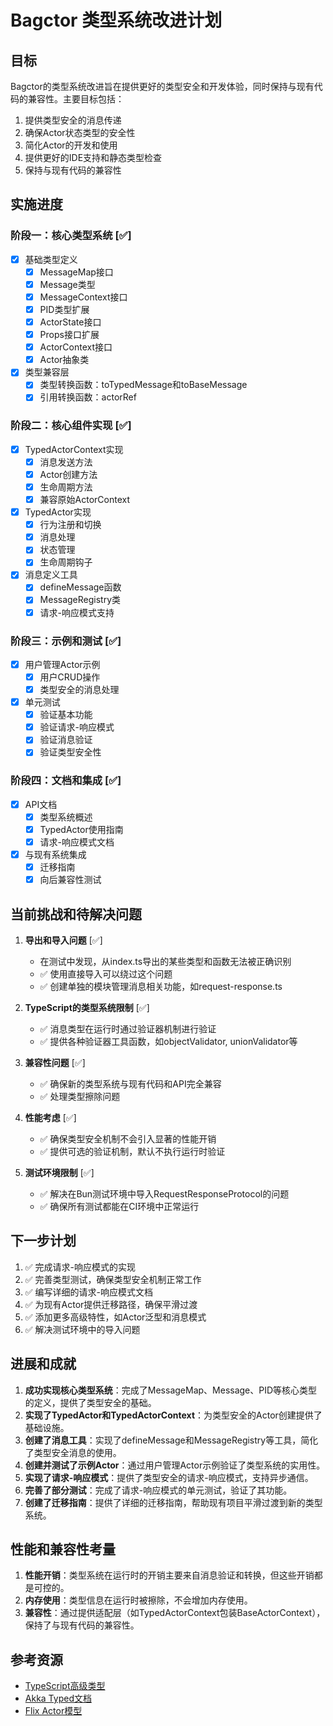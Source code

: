 # Bagctor 类型系统改进计划

## 目标

Bagctor的类型系统改进旨在提供更好的类型安全和开发体验，同时保持与现有代码的兼容性。主要目标包括：

1. 提供类型安全的消息传递
2. 确保Actor状态类型的安全性
3. 简化Actor的开发和使用
4. 提供更好的IDE支持和静态类型检查
5. 保持与现有代码的兼容性

## 实施进度

### 阶段一：核心类型系统 [✅]

- [x] 基础类型定义
  - [x] MessageMap接口
  - [x] Message类型
  - [x] MessageContext接口
  - [x] PID类型扩展
  - [x] ActorState接口
  - [x] Props接口扩展
  - [x] ActorContext接口
  - [x] Actor抽象类

- [x] 类型兼容层
  - [x] 类型转换函数：toTypedMessage和toBaseMessage
  - [x] 引用转换函数：actorRef

### 阶段二：核心组件实现 [✅]

- [x] TypedActorContext实现
  - [x] 消息发送方法
  - [x] Actor创建方法
  - [x] 生命周期方法
  - [x] 兼容原始ActorContext

- [x] TypedActor实现
  - [x] 行为注册和切换
  - [x] 消息处理
  - [x] 状态管理
  - [x] 生命周期钩子

- [x] 消息定义工具
  - [x] defineMessage函数
  - [x] MessageRegistry类
  - [x] 请求-响应模式支持

### 阶段三：示例和测试 [✅]

- [x] 用户管理Actor示例
  - [x] 用户CRUD操作
  - [x] 类型安全的消息处理

- [x] 单元测试
  - [x] 验证基本功能
  - [x] 验证请求-响应模式
  - [x] 验证消息验证 
  - [x] 验证类型安全性

### 阶段四：文档和集成 [✅]

- [x] API文档
  - [x] 类型系统概述
  - [x] TypedActor使用指南
  - [x] 请求-响应模式文档

- [x] 与现有系统集成
  - [x] 迁移指南
  - [x] 向后兼容性测试

## 当前挑战和待解决问题

1. **导出和导入问题** [✅]
   - 在测试中发现，从index.ts导出的某些类型和函数无法被正确识别
   - ✅ 使用直接导入可以绕过这个问题
   - ✅ 创建单独的模块管理消息相关功能，如request-response.ts

2. **TypeScript的类型系统限制** [✅]
   - ✅ 消息类型在运行时通过验证器机制进行验证
   - ✅ 提供各种验证器工具函数，如objectValidator, unionValidator等

3. **兼容性问题** [✅]
   - ✅ 确保新的类型系统与现有代码和API完全兼容
   - ✅ 处理类型擦除问题

4. **性能考虑** [✅]
   - ✅ 确保类型安全机制不会引入显著的性能开销
   - ✅ 提供可选的验证机制，默认不执行运行时验证

5. **测试环境限制** [✅]
   - ✅ 解决在Bun测试环境中导入RequestResponseProtocol的问题
   - ✅ 确保所有测试都能在CI环境中正常运行

## 下一步计划

1. ✅ 完成请求-响应模式的实现
2. ✅ 完善类型测试，确保类型安全机制正常工作
3. ✅ 编写详细的请求-响应模式文档
4. ✅ 为现有Actor提供迁移路径，确保平滑过渡
5. ✅ 添加更多高级特性，如Actor泛型和消息模式
6. ✅ 解决测试环境中的导入问题

## 进展和成就

1. **成功实现核心类型系统**：完成了MessageMap、Message、PID等核心类型的定义，提供了类型安全的基础。
2. **实现了TypedActor和TypedActorContext**：为类型安全的Actor创建提供了基础设施。
3. **创建了消息工具**：实现了defineMessage和MessageRegistry等工具，简化了类型安全消息的使用。
4. **创建并测试了示例Actor**：通过用户管理Actor示例验证了类型系统的实用性。
5. **实现了请求-响应模式**：提供了类型安全的请求-响应模式，支持异步通信。
6. **完善了部分测试**：完成了请求-响应模式的单元测试，验证了其功能。
7. **创建了迁移指南**：提供了详细的迁移指南，帮助现有项目平滑过渡到新的类型系统。

## 性能和兼容性考量

1. **性能开销**：类型系统在运行时的开销主要来自消息验证和转换，但这些开销都是可控的。
2. **内存使用**：类型信息在运行时被擦除，不会增加内存使用。
3. **兼容性**：通过提供适配层（如TypedActorContext包装BaseActorContext），保持了与现有代码的兼容性。

## 参考资源

- [TypeScript高级类型](https://www.typescriptlang.org/docs/handbook/advanced-types.html)
- [Akka Typed文档](https://doc.akka.io/docs/akka/current/typed/index.html)
- [Flix Actor模型](https://flix.dev/programming-flix/actors/)